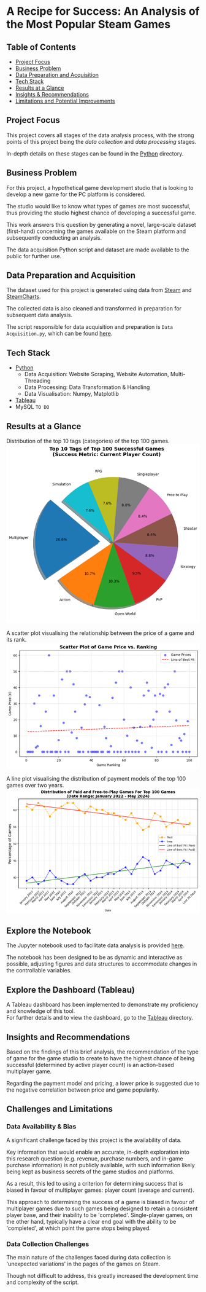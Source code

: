# A Recipe for Success: An Analysis of the Most Popular Steam Games
<!-- 
Badges: https://shields.io/
GitHub: https://github.com/semasuka/credit-card-approval-prediction-classification?tab=readme-ov-file
-->

## Table of Contents 
- [Project Focus](#project-focus)
- [Business Problem](#business-problem)
- [Data Preparation and Acquisition](#data-preparation-and-acquisition)
- [Tech Stack](#tech-stack)
- [Results at a Glance](#results-at-a-glance)
- [Insights & Recommendations](#insights-and-recommendations)
- [Limitations and Potential Improvements](#limitations-and-potential-improvements)

## Project Focus 
This project covers all stages of the data analysis process, with the strong points of this project being the *data collection* and *data processing* stages.

In-depth details on these stages can be found in the [Python](Python%20Files/) directory.

## Business Problem 
For this project, a hypothetical game development studio that is looking to develop a new game for the PC platform is considered.

The studio would like to know what types of games are most successful, thus providing the studio highest chance of developing a successful game.

This work answers this question by generating a novel, large-scale dataset (first-hand) concerning the games available on the Steam platform and subsequently conducting an analysis.

The data acquisition Python script and dataset are made available to the public for further use.

## Data Preparation and Acquisition
The dataset used for this project is generated using data from [Steam](https://store.steampowered.com/) and [SteamCharts](https://steamcharts.com/).

The collected data is also cleaned and transformed in preparation for subsequent data analysis.

The script responsible for data acquisition and preparation is `Data Acquisition.py`, which can be found [here](Python%20Files/Data%20Acquisition/).

## Tech Stack 
- [Python](Python%20Files/)
    - Data Acquisition: Website Scraping, Website Automation, Multi-Threading 
    - Data Processing: Data Transformation & Handling
    - Data Visualisation: Numpy, Matplotlib
- [Tableau](Tableau/)
- MySQL `TO DO`

## Results at a Glance
Distribution of the top 10 tags (categories) of the top 100 games.
![](images/Top%20Tags.png)

A scatter plot visualising the relationship between the price of a game and its rank.
![](images/Price%20x%20Ranking.png)

A line plot visualising the distribution of payment models of the top 100 games over two years.
![](images/Pricing%20Distribution%20Over%20Time.png)

## Explore the Notebook
The Jupyter notebook used to facilitate data analysis is provided [here](Python%20Files/Jupyter%20Notebook/).

The notebook has been designed to be as dynamic and interactive as possible, adjusting figures and data structures to accommodate changes in the controllable variables.

## Explore the Dashboard (Tableau) 
A Tableau dashboard has been implemented to demonstrate my proficiency and knowledge of this tool.\
For further details and to view the dashboard, go to the [Tableau](Tableau/) directory.

## Insights and Recommendations
Based on the findings of this brief analysis, the recommendation of the type of game for the game studio to create to have the highest chance of being successful (determined by active player count) is an action-based multiplayer game.

Regarding the payment model and pricing, a lower price is suggested due to the negative correlation between price and game popularity.

## Challenges and Limitations

### Data Availability & Bias
A significant challenge faced by this project is the availability of data.

Key information that would enable an accurate, in-depth exploration into this research question (e.g. revenue, purchase numbers, and in-game purchase information) is not publicly available, with such information likely being kept as business secrets of the game studios and platforms.

As a result, this led to using a criterion for determining success that is biased in favour of multiplayer games: player count (average and current).

This approach to determining the success of a game is biased in favour of multiplayer games due to such games being designed to retain a consistent player base, and their inability to be 'completed'.
Single-player games, on the other hand, typically have a clear end goal with the ability to be 'completed', at which point the game stops being played.

### Data Collection Challenges
The main nature of the challenges faced during data collection is 'unexpected variations' in the pages of the games on Steam.

Though not difficult to address, this greatly increased the development time and complexity of the script.